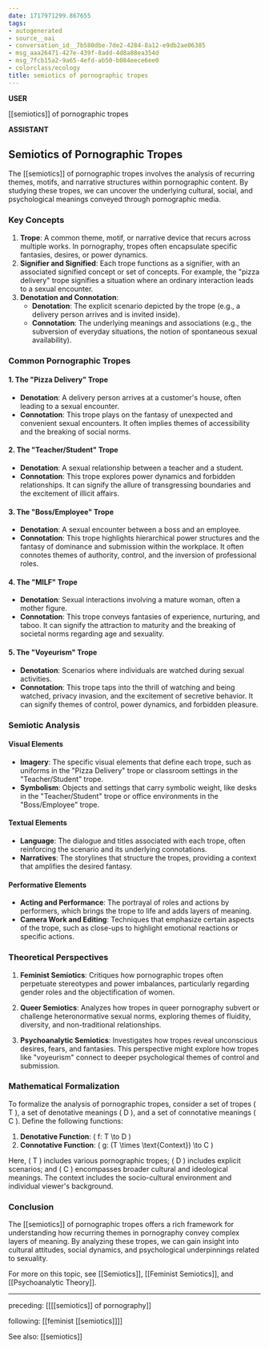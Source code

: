 ```yaml
---
date: 1717971299.867655
tags:
- autogenerated
- source__oai
- conversation_id__7b580dbe-7de2-4284-8a12-e9db2ae06385
- msg_aaa26471-427e-439f-8add-4d8a88ea354d
- msg_7fcb15a2-9a65-4efd-ab50-b084eece6ee0
- colorclass/ecology
title: semiotics of pornographic tropes
---
```


**USER**

[[semiotics]] of pornographic tropes


**ASSISTANT**

## Semiotics of Pornographic Tropes

The [[semiotics]] of pornographic tropes involves the analysis of recurring themes, motifs, and narrative structures within pornographic content. By studying these tropes, we can uncover the underlying cultural, social, and psychological meanings conveyed through pornographic media.

### Key Concepts

1. **Trope**: A common theme, motif, or narrative device that recurs across multiple works. In pornography, tropes often encapsulate specific fantasies, desires, or power dynamics.
2. **Signifier and Signified**: Each trope functions as a signifier, with an associated signified concept or set of concepts. For example, the "pizza delivery" trope signifies a situation where an ordinary interaction leads to a sexual encounter.
3. **Denotation and Connotation**:
   - **Denotation**: The explicit scenario depicted by the trope (e.g., a delivery person arrives and is invited inside).
   - **Connotation**: The underlying meanings and associations (e.g., the subversion of everyday situations, the notion of spontaneous sexual availability).

### Common Pornographic Tropes

#### 1. **The "Pizza Delivery" Trope**

- **Denotation**: A delivery person arrives at a customer's house, often leading to a sexual encounter.
- **Connotation**: This trope plays on the fantasy of unexpected and convenient sexual encounters. It often implies themes of accessibility and the breaking of social norms.

#### 2. **The "Teacher/Student" Trope**

- **Denotation**: A sexual relationship between a teacher and a student.
- **Connotation**: This trope explores power dynamics and forbidden relationships. It can signify the allure of transgressing boundaries and the excitement of illicit affairs.

#### 3. **The "Boss/Employee" Trope**

- **Denotation**: A sexual encounter between a boss and an employee.
- **Connotation**: This trope highlights hierarchical power structures and the fantasy of dominance and submission within the workplace. It often connotes themes of authority, control, and the inversion of professional roles.

#### 4. **The "MILF" Trope**

- **Denotation**: Sexual interactions involving a mature woman, often a mother figure.
- **Connotation**: This trope conveys fantasies of experience, nurturing, and taboo. It can signify the attraction to maturity and the breaking of societal norms regarding age and sexuality.

#### 5. **The "Voyeurism" Trope**

- **Denotation**: Scenarios where individuals are watched during sexual activities.
- **Connotation**: This trope taps into the thrill of watching and being watched, privacy invasion, and the excitement of secretive behavior. It can signify themes of control, power dynamics, and forbidden pleasure.

### Semiotic Analysis

#### Visual Elements

- **Imagery**: The specific visual elements that define each trope, such as uniforms in the "Pizza Delivery" trope or classroom settings in the "Teacher/Student" trope.
- **Symbolism**: Objects and settings that carry symbolic weight, like desks in the "Teacher/Student" trope or office environments in the "Boss/Employee" trope.

#### Textual Elements

- **Language**: The dialogue and titles associated with each trope, often reinforcing the scenario and its underlying connotations.
- **Narratives**: The storylines that structure the tropes, providing a context that amplifies the desired fantasy.

#### Performative Elements

- **Acting and Performance**: The portrayal of roles and actions by performers, which brings the trope to life and adds layers of meaning.
- **Camera Work and Editing**: Techniques that emphasize certain aspects of the trope, such as close-ups to highlight emotional reactions or specific actions.

### Theoretical Perspectives

1. **Feminist Semiotics**: Critiques how pornographic tropes often perpetuate stereotypes and power imbalances, particularly regarding gender roles and the objectification of women.
   
2. **Queer Semiotics**: Analyzes how tropes in queer pornography subvert or challenge heteronormative sexual norms, exploring themes of fluidity, diversity, and non-traditional relationships.

3. **Psychoanalytic Semiotics**: Investigates how tropes reveal unconscious desires, fears, and fantasies. This perspective might explore how tropes like "voyeurism" connect to deeper psychological themes of control and submission.

### Mathematical Formalization

To formalize the analysis of pornographic tropes, consider a set of tropes \( T \), a set of denotative meanings \( D \), and a set of connotative meanings \( C \). Define the following functions:

1. **Denotative Function**: \( f: T \to D \)
2. **Connotative Function**: \( g: (T \times \text{Context}) \to C \)

Here, \( T \) includes various pornographic tropes; \( D \) includes explicit scenarios; and \( C \) encompasses broader cultural and ideological meanings. The context includes the socio-cultural environment and individual viewer's background.

### Conclusion

The [[semiotics]] of pornographic tropes offers a rich framework for understanding how recurring themes in pornography convey complex layers of meaning. By analyzing these tropes, we can gain insight into cultural attitudes, social dynamics, and psychological underpinnings related to sexuality.

For more on this topic, see [[Semiotics]], [[Feminist Semiotics]], and [[Psychoanalytic Theory]].


---

preceding: [[[[semiotics]] of pornography]]  


following: [[feminist [[semiotics]]]]

See also: [[semiotics]]